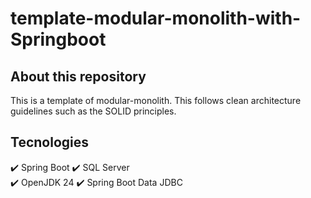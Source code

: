 # template-modular-monolith-with-Springboot
## About this repository
This is a template of modular-monolith. This follows clean architecture guidelines such as the SOLID principles.

## Tecnologies
:heavy_check_mark: Spring Boot     :heavy_check_mark: SQL Server                
:heavy_check_mark: OpenJDK 24      :heavy_check_mark: Spring Boot Data JDBC     
